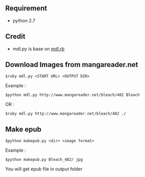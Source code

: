 ## Requirement

* python 2.7

## Credit

* mdl.py is base on [mdl.rb](https://github.com/lukaszkorecki/mdl)


## Download Images from mangareader.net

	$ruby mdl.py <START URL> <OUTPUT DIR> 

Example :

	$python mdl.py http://www.mangareader.net/bleach/482 Bleach

OR :

	$ruby mdl.py http://www.mangareader.net/bleach/482 ./

## Make epub

	$python makepub.py <dir> <image format>

Example :

	$python makepub.py Bleach_482/ jpg

You will get epub file in output folder